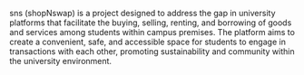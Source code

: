 sns (shopNswap) is a project designed to address the gap in university platforms that facilitate the buying, selling, renting, and borrowing of goods and services among students within campus premises. The platform aims to create a convenient, safe, and accessible space for students to engage in transactions with each other, promoting sustainability and community within the university environment.
